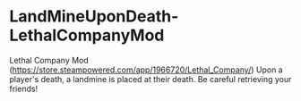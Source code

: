 # LandMineUponDeath-LethalCompanyMod

Lethal Company Mod (https://store.steampowered.com/app/1966720/Lethal_Company/)
Upon a player's death, a landmine is placed at their death. Be careful retrieving your friends!
